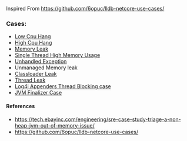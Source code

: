 Inspired From https://github.com/6opuc/lldb-netcore-use-cases/

### Cases:
- [Low Cpu Hang](docs/infinite-wait.md)
- [High Cpu Hang](docs/infinite-loop.md)
- [Memory Leak](docs/memoryleak.md) 
- [Single Thread High Memory Usage](docs/singlethreadhighmemusage.md)
- [Unhandled Exception](docs/crashonerror.md)
- Unmanaged Memory leak
- [Classloader Leak](docs/classloaderleak.md)
- [Thread Leak](docs/threadleak.md)
- [Log4j  Appenders Thread Blocking case](docs/log4j.md)
- [JVM Finalizer Case](docs/finalizerleak.md)


#### References
- https://tech.ebayinc.com/engineering/sre-case-study-triage-a-non-heap-jvm-out-of-memory-issue/
- https://github.com/6opuc/lldb-netcore-use-cases/
